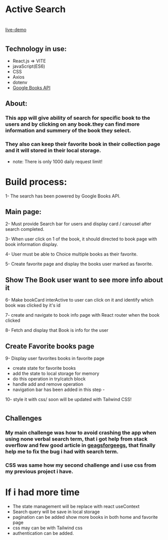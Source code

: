 # Active Search

#

[live-demo](https://activesearch.netlify.app/)

#

## Technology in use:

- React.js => VITE
- javaScript(ES6)
- CSS
- Axios
- dotenv
- [Google Books API](https://developers.google.com/books)

## About:

### This app will give ability of search for specific book to the users and by clicking on any book.they can find more information and summery of the book they select.

### They also can keep their favorite book in their collection page and it will stored in their local storage.

- note: There is only 1000 daily request limit!

# Build process:

1- The search has been powered by Google Books API.

## Main page:

2- Must provide Search bar for users and display card / carousel after search completed.

3- When user click on 1 of the book, it should directed to book page with book information display.

4- User must be able to Choice multiple books as their favorite.

5- Create favorite page and display the books user marked as favorite.

## Show The Book user want to see more info about it

6- Make bookCard interActive to user can click on it and identify which book was clicked by it's id

7- create and navigate to book info page with React router when the book clicked

8- Fetch and display that Book is info for the user

## Create Favorite books page

9- Display user favorites books in favorite page

- create state for favorite books
- add the state to local storage for memory
- do this operation in try/catch block
- handle add and remove operation
- navigation bar has been added in this step -

10- style it with css/ soon will be updated with Tailwind CSS!

#

## Challenges

### My main challenge was how to avoid crashing the app when using none verbal search term, that i got help from stack overflow and few good article in [geagsforgeegs](https://www.geeksforgeeks.org/), that finally help me to fix the bug i had with search term.

### CSS was same how my second challenge and i use css from my previous project i have.

# If i had more time

- The state management will be replace with react useContext
- Search query will be save in local storage
- pagination can be added show more books in both home and favorite page
- css may can be with Tailwind css
- authentication can be added.
